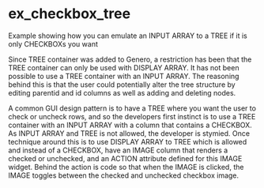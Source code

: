 # ex_checkbox_tree
Example showing how you can emulate an INPUT ARRAY to a TREE  if it is only CHECKBOXs you want

Since TREE container was added to Genero, a restriction has been that the TREE container can only be used with DISPLAY ARRAY.  It has not been possible to use a TREE container with an INPUT ARRAY.  The reasoning behind this is that the user could potentially alter the tree structure by editing parentid and id columns as well as adding and deleting nodes.

A common GUI design pattern is to have a TREE where you want the user to check or uncheck rows, and so the developers first instinct is to use a TREE container with an INPUT ARRAY with a column that contains a CHECKBOX.  As INPUT ARRAY and TREE is not allowed, the developer is stymied.   Once technique around this is to use DISPLAY ARRAY to TREE which is allowed and instead of a CHECKBOX, have an IMAGE column that renders a checked or unchecked, and an ACTION attribute defined for this IMAGE widget.  Behind the action is code so that when the IMAGE is clicked, the IMAGE toggles between the checked and unchecked checkbox image.   
